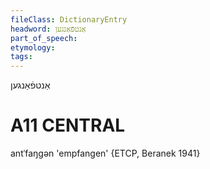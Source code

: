```yaml
---
fileClass: DictionaryEntry
headword: אַנטפֿאַנגען
part_of_speech: 
etymology: 
tags: 
---
```

אַנטפֿאַנגען

A11
CENTRAL
========

antˈfaŋgən 'empfangen' {ETCP, Beranek 1941}